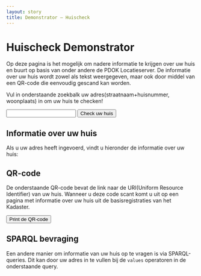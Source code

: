 ```yaml
---
layout: story
title: Demonstrator ― Huischeck
---
```


# Huischeck Demonstrator

Op deze pagina is het mogelijk om nadere informatie te krijgen over uw huis en buurt op basis van onder andere de PDOK Locatieserver.  De informatie over uw huis wordt zowel als tekst weergegeven, maar ook door middel van een QR-code die eenvoudig gescand kan worden.

Vul in onderstaande zoekbalk uw adres(straatnaam+huisnummer, woonplaats) in om uw huis te checken!

<div>
  <input name="q" id="adres" value="">
  <button id='huischeck_now'>Check uw huis</button>
  <script type="text/javascript" src="fetch.js">
  </script>
</div>

## Informatie over uw huis

Als u uw adres heeft ingevoerd, vindt u hieronder de informatie over uw huis:

<div id="AdressInfo">
</div>

## QR-code

De onderstaande QR-code bevat de link naar de URI(Uniform Resource Identifier) van uw huis. Wanneer u deze code scant komt u uit op een pagina met informatie over uw huis uit de basisregistraties van het Kadaster.

<div id="qrcode">
  <canvas id="qrcodeCanvas">
  </canvas>
</div>
<button id="printQRcode">Print de QR-code</button>

## SPARQL bevraging

Een andere manier om informatie van uw huis op te vragen is via SPARQL-queries. Dit kan door uw adres in te vullen bij de `values` operatoren in de onderstaande query.

<query data-endpoint="https://data.pdok.nl/sparql"
       data-query-ref="huischeck_sparql.rq"
       data-output="geo">
</query>

<script src="/assets/js/jquery-3.2.1.min.js"></script>
<script src="qrious.min.js"></script>
<script src="qr-code-with-logo.browser.min.js"></script>
